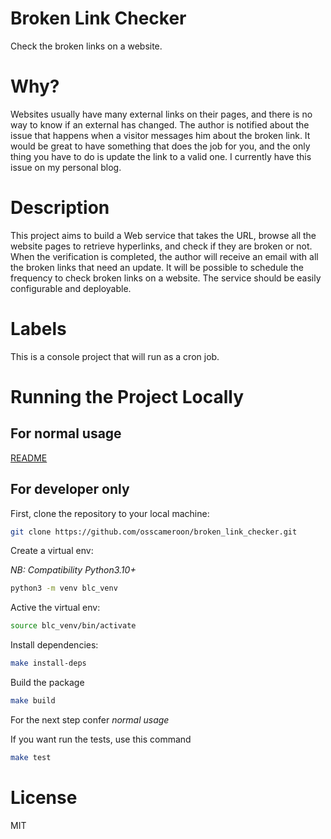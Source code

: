 # Broken Link Checker
Check the broken links on a website.

# Why?
Websites usually have many external links on their pages, and there is no way to know if an external has changed. The author is notified about the issue that happens when a visitor messages him about the broken link. It would be great to have something that does the job for you, and the only thing you have to do is update the link to a valid one. I currently have this issue on my personal blog.

# Description
This project aims to build a Web service that takes the URL, browse all the website pages to retrieve hyperlinks, and check if they are broken or not. When the verification is completed, the author will receive an email with all the broken links that need an update. It will be possible to schedule the frequency to check broken links on a website. The service should be easily configurable and deployable.

# Labels
This is a console project that will run as a cron job.

# Running the Project Locally

## For normal usage

[README](README-PYPI.md)

## For developer only

First, clone the repository to your local machine:
```bash
git clone https://github.com/osscameroon/broken_link_checker.git
```

Create a virtual env:

*NB: Compatibility Python3.10+*
```bash
python3 -m venv blc_venv
```

Active the virtual env:
```bash
source blc_venv/bin/activate
```

Install dependencies:
```bash
make install-deps
```

Build the package
```bash
make build
```

For the next step confer *normal usage*

If you want run the tests, use this command
```bash
make test
```

# License
MIT
